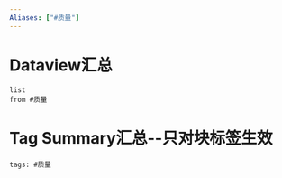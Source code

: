 ```yaml
---
Aliases: ["#质量"]
---
```

# Dataview汇总

```dataview
list
from #质量
```

# Tag Summary汇总--只对块标签生效

```add-summary
tags: #质量
```


